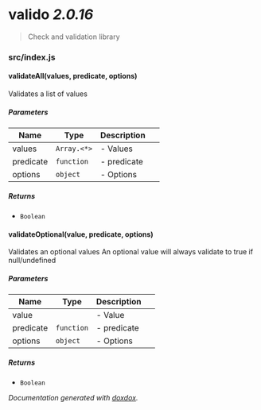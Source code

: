 # valido *2.0.16*

> Check and validation library


### src/index.js


#### validateAll(values, predicate, options) 

Validates a list of values




##### Parameters

| Name | Type | Description |  |
| ---- | ---- | ----------- | -------- |
| values | `Array.<*>`  | - Values | &nbsp; |
| predicate | `function`  | - predicate | &nbsp; |
| options | `object`  | - Options | &nbsp; |




##### Returns


- `Boolean`  



#### validateOptional(value, predicate, options) 

Validates an optional values
An optional value will always validate to true if null/undefined




##### Parameters

| Name | Type | Description |  |
| ---- | ---- | ----------- | -------- |
| value |  | - Value | &nbsp; |
| predicate | `function`  | - predicate | &nbsp; |
| options | `object`  | - Options | &nbsp; |




##### Returns


- `Boolean`  




*Documentation generated with [doxdox](https://github.com/neogeek/doxdox).*
